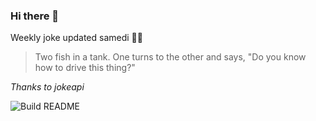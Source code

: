 ### Hi there 👋



Weekly joke updated samedi 💁‍♂️


<!-- START_JOKE_SECTION -->
> Two fish in a tank. One turns to the other and says, "Do you know how to drive this thing?"
<!-- END_JOKE_SECTION -->


*Thanks to jokeapi*


![Build README](https://github.com/ThomasTSWD/ThomasTSWD/workflows/Build%20README/badge.svg)


<!-- ##![Cute cat](https://cataas.com/cat?width=250&height=250) -->
